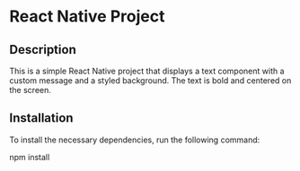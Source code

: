 # React Native Project

## Description
This is a simple React Native project that displays a text component with a custom message and a styled background. The text is bold and centered on the screen.

## Installation
To install the necessary dependencies, run the following command:

npm install
